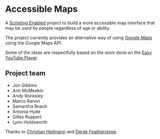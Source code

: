 # Accessible Maps

A [Scripting Enabled](http://scriptingenabled.org/) project to build a more accessible map interface that may be used by people regardless of age or ability.

The project currently provides an alternative way of using [Google Maps](http://maps.google.com/) using the Google Maps API.

Some of the ideas are respectfully based on the work done on the [Easy YouTube Player](http://icant.co.uk/easy-youtube/).


## Project team

  * Jon Gibbins
  * Ann McMeekin
  * Andy Ronksley
  * Marco Ranon
  * Samantha Roach
  * Antonia Hyde
  * Gilles Ruppert
  * Lynn Holdsworth

Thanks to [Christian Heilmann](http://icant.co.uk/) and [Derek Featherstone](http://boxofchocolates.ca/).
